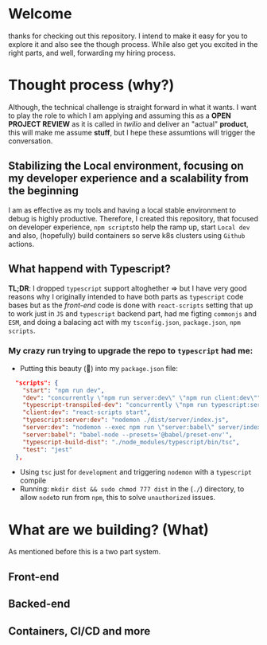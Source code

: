# Welcome 

thanks for checking out this repository. I intend to make it easy for you to explore it and also see the though process. While also get you excited in the right parts, and well, forwarding my hiring process.

# Thought process (why?)

Although, the technical challenge is straight forward in what it wants. I want to play the role to which I am applying and assuming this as a **OPEN PROJECT REVIEW** as it is called in *twilio* and deliver an "actual" **product**, this will make me assume **stuff**, but I hepe these assumtions will trigger the conversation. 

## Stabilizing the Local environment, focusing on my developer experience and a scalability from the beginning 
I am as effective as my tools and having a local stable environment to debug is highly productive.
Therefore, I created this repository, that focused on developer experience, `npm scripts`to help the ramp up, start `Local dev` and also, (hopefully) build containers so serve k8s clusters using `Github` actions.

## What happend with Typescript?

**TL;DR**: I dropped `typescript` support altoghether => but I have very good reasons why 
I originally intended to have both parts as `typescript` code bases but as the *front-end* code is done with `react-scripts` setting that up to work just in `JS` and `typescript` backend part, had me figting `commonjs` and `ESM`, and doing a balacing act with my `tsconfig.json`, `package.json`, `npm scripts`. 

### My crazy run trying to upgrade the repo to `typescript` had me:
- Putting this beauty (🤢) into my `package.json` file:
```json
  "scripts": {
    "start": "npm run dev",
    "dev": "concurrently \"npm run server:dev\" \"npm run client:dev\"",
    "typescript-transpiled-dev": "concurrently \"npm run typescript:server:dev\" \"npm run client:dev\"",
    "client:dev": "react-scripts start",
    "typescript:server:dev": "nodemon ./dist/server/index.js",
    "server:dev": "nodemon --exec npm run \"server:babel\" server/index.js",
    "server:babel": "babel-node --presets='@babel/preset-env'",
    "typescript-build-dist": "./node_modules/typescript/bin/tsc",
    "test": "jest"
  },
```
- Using `tsc` just for `development` and triggering `nodemon` with a `typescript` compile
- Running: `mkdir dist && sudo chmod 777 dist` in the (`./`) directory, to allow `node`to run from `npm`, this to solve `unauthorized` issues.

# What are we building? (What)

As mentioned before this is a two part system.
## Front-end

## Backed-end
## Containers, CI/CD and more
